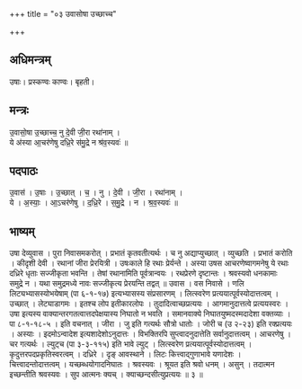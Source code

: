 +++
title = "०३ उवासोषा उच्छाच्च"

+++
## अधिमन्त्रम्
उषाः। प्रस्कण्वः काण्वः। बृहती।

## मन्त्रः
उ॒वासो॒षा उ॒च्छाच्च॒ नु दे॒वी जी॒रा रथा॑नाम् ।  
ये अ॑स्या आ॒चर॑णेषु दध्रि॒रे स॑मु॒द्रे न श्र॑व॒स्यवः॑ ॥

## पदपाठः
उ॒वास॑ । उ॒षाः । उ॒च्छात् । च॒ । नु । दे॒वी । जी॒रा । रथा॑नाम् ।  
ये । अ॒स्याः॒ । आ॒ऽचर॑णेषु । द॒ध्रि॒रे । स॒मु॒द्रे । न । श्र॒व॒स्यवः॑ ॥

## भाष्यम्
उषा देव्युवास । पुरा निवासमकरोत् । प्रभातं कृतवतीत्यर्थः । च नु अद्याप्युच्छात् । व्युच्छति । प्रभातं करोति । कीदृशी देवी । रथानां जीरा प्रेरयित्री । उषःकाले हि रथाः प्रेर्यन्ते । अस्या उषस आचरणेष्वागमनेषु ये रथाः दध्रिरे धृताः सज्जीकृता भवन्ति । तेषां रथानामिति पूर्वत्रान्वयः । रथप्रेरणे दृष्टान्तः । श्रवस्यवो धनकामाः समुद्रे न । यथा समुद्रमध्ये नावः सज्जीकृत्य प्रेरयन्ति तद्वत् ॥ उवास । वस निवासे । णलि लिट्यभ्यासस्योभयेषाम् (पा ६-१-१७) इत्यभ्यासस्य संप्रसारणम् । लित्स्वरेण प्रत्ययात्पूर्वस्योदात्तत्वम् । उच्छात् । लेट्याडागमः । इतश्च लोप इतीकारलोपः । तुदादित्वाच्छप्रत्ययः । आगमानुदात्तत्वे प्रत्ययस्वरः । उषा इत्यस्य वाक्यान्तरगतत्वात्तदपेक्षयास्य निघातो न भवति । समानवाक्ये निघातयुष्मदस्मदादेशा वक्तव्याः । पा ८-१-१८-५ । इति वचनात् । जीरा । जु इति गत्यर्थः सौत्रो धातोः । जोरी च (उ २-२३) इति रक्प्रत्ययः । अस्याः । इदमोऽन्वादेश इत्यशादेशोऽनुदात्तः । विभक्तिरपि सुप्त्वादनुदात्तेति सर्वानुदात्तत्वम् । आचरणेषु । चर गत्यर्थः । ल्युट्च (पा ३-३-११५) इति भावे ल्युट् । लित्स्वरेण प्रत्ययात्पूर्वस्योदात्तत्वम् । कृदुत्तरपदप्रकृतिस्वरत्वम् । दध्रिरे । दृङ् आवस्थाने । लिटः कित्त्वाद्गुणाभावे यणादेशः । चित्त्वादन्तोदात्तत्वम् । यच्छब्धयोगादनिघातः । श्रवस्यवः । श्रूयत इति श्रवो धनम् । असुन् । तदात्मन इच्छन्तीति श्रवस्यवः । सुप आत्मनः क्यच् । क्याच्छन्दसीत्युप्रत्ययः ॥ ३ ॥